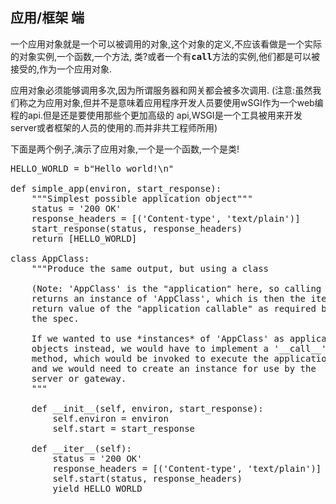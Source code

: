 ## 应用/框架 端
一个应用对象就是一个可以被调用的对象,这个对象的定义,不应该看做是一个实际的对象实例,一个函数,一个方法,
类?或者一个有<tt class="docutils literal">__call__</tt>方法的实例,他们都是可以被接受的,作为一个应用对象.

应用对象必须能够调用多次,因为所谓服务器和网关都会被多次调用.
(注意:虽然我们称之为应用对象,但并不是意味着应用程序开发人员要使用wSGI作为一个web编程的api.但是还是要使用那些个更加高级的
api,WSGI是一个工具被用来开发server或者框架的人员的使用的.而并非共工程师所用)

下面是两个例子,演示了应用对象,一个是一个函数,一个是类!

<pre class="literal-block">HELLO_WORLD = b"Hello world!\n"

def simple_app(environ, start_response):
    """Simplest possible application object"""
    status = '200 OK'
    response_headers = [('Content-type', 'text/plain')]
    start_response(status, response_headers)
    return [HELLO_WORLD]

class AppClass:
    """Produce the same output, but using a class

    (Note: 'AppClass' is the "application" here, so calling it
    returns an instance of 'AppClass', which is then the iterable
    return value of the "application callable" as required by
    the spec.

    If we wanted to use *instances* of 'AppClass' as application
    objects instead, we would have to implement a '__call__'
    method, which would be invoked to execute the application,
    and we would need to create an instance for use by the
    server or gateway.
    """

    def __init__(self, environ, start_response):
        self.environ = environ
        self.start = start_response

    def __iter__(self):
        status = '200 OK'
        response_headers = [('Content-type', 'text/plain')]
        self.start(status, response_headers)
        yield HELLO_WORLD
</pre>